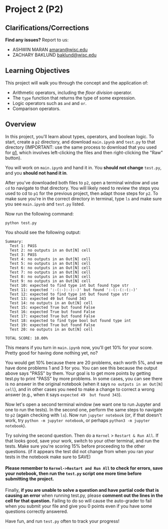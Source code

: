 # Project 2 (P2)

## Clarifications/Corrections

**Find any issues?** Report to us:

- ASHWIN MARAN <amaran@wisc.edu>
- ZACHARY BAKLUND <baklund@wisc.edu>

## Learning Objectives

This project will walk you through the concept and the application of:
- Arithmetic operators, including the *floor division* operator.
- The `type` function that returns the type of some expression.
- Logic operators such as `and` and `or`.
- Comparison operators.

## Overview

In this project, you'll learn about types, operators, and boolean
logic.  To start, create a `p2` directory, and download `main.ipynb`
and `test.py` to that directory (IMPORTANT: use the same process to
download that you used for [p1](https://github.com/msyamkumar/cs220-f21-projects/tree/main/p1#step-1-download-project-files), 
which involves left-clicking the files
and then right-clicking the "Raw" button).

You will work on `main.ipynb` and hand it in. You **should not change**
`test.py`, and you **should not hand it in**.

After you've downloaded both files to `p2`, open a terminal window and
use `cd` to navigate to that directory. You will likely need to
review the steps you used to cd to `p1` for the previous project, then
adapt those steps for `p2`. To make sure you're in the correct
directory in terminal, type `ls` and make sure you see `main.ipynb`
and `test.py` listed.

Now run the following command:

```
python test.py
```

You should see the following output:

```
Summary:
  Test 1: PASS
  Test 2: no outputs in an Out[N] cell
  Test 3: PASS
  Test 4: no outputs in an Out[N] cell
  Test 5: no outputs in an Out[N] cell
  Test 6: no outputs in an Out[N] cell
  Test 7: no outputs in an Out[N] cell
  Test 8: no outputs in an Out[N] cell
  Test 9: no outputs in an Out[N] cell
  Test 10: expected to find type int but found type str
  Test 11: expected ':-(:-):-):-)' but found ':-(:-(:-(:-)'
  Test 12: expected to find type int but found type str
  Test 13: expected 49 but found 343
  Test 14: no outputs in an Out[N] cell
  Test 15: expected True but found False
  Test 16: expected True but found False
  Test 17: expected True but found False
  Test 18: expected to find type bool but found type int
  Test 19: expected True but found False
  Test 20: no outputs in an Out[N] cell

TOTAL SCORE: 10.00%

```

This means if you turn in `main.ipynb` now, you'll get 10% for your score.
Pretty good for having done nothing yet, no?

You would get 10% because there are 20 problems, each worth 5%, and we
have done problems 1 and 3 for you.  You can see this because the
output above says "PASS" by them.  Your goal is to get more points by
getting test.py to print "PASS" by more problems.  In some cases, you
can see there is no answer in the original notebook (when it says `no
outputs in an Out[N] cell`), and in other cases you need to make a
change to correct a wrong answer (e.g., when it says `expected 49 
but found 343`).

Now let's open a second terminal window (we want one to run Jupyter
and one to run the tests).  In the second one, perform the same steps
to navigate to `p2` (again checking with `ls`).  Now run `jupyter
notebook` (or, if that doesn't work, try `python -m jupyter
notebook`, or perhaps `python3 -m jupyter notebook`).

Try solving the second question.  Then do a `Kernel` > `Restart & Run
All`.  If that looks good, save your work, switch to your other
terminal, and run the tests.  Make sure you're scoring 15% before
proceeding to the other questions. (if it appears the test did not 
change from when you ran your tests in the notebook make sure to SAVE)

#### Please remember to `Kernel->Restart and Run All` to check for errors, save your notebook, then run the `test.py` script one more time before submitting the project.

Finally, __if you are unable to solve a question and have partial code that is causing an error__
when running test.py, please __comment out the lines in the cell for that question.__
Failing to do so will cause the auto-grader to fail when you submit your file
and give you 0 points even if you have some questions correctly answered.

Have fun, and run `test.py` often to track your progress!
